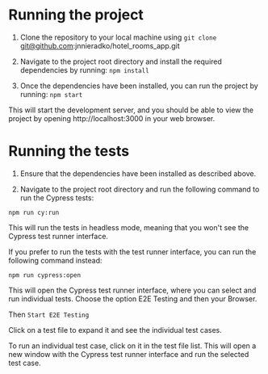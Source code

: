 # Running the project

1. Clone the repository to your local machine using  `git clone` git@github.com:jnnieradko/hotel_rooms_app.git


2. Navigate to the project root directory and install the required dependencies by running: `npm install`


3. Once the dependencies have been installed, you can run the project by running: `npm start`

This will start the development server, and you should be able to view the project by opening http://localhost:3000 in your web browser.

# Running the tests

1. Ensure that the dependencies have been installed as described above.


2. Navigate to the project root directory and run the following command to run the Cypress tests:

`npm run cy:run`

This will run the tests in headless mode, meaning that you won't see the Cypress test runner interface. 

If you prefer to run the tests with the test runner interface, you can run the following command instead:


`npm run cypress:open`

This will open the Cypress test runner interface, where you can select and run individual tests.
Choose the option E2E Testing and then your Browser.


Then `Start E2E Testing`


Click on a test file to expand it and see the individual test cases.

To run an individual test case, click on it in the test file list. This will open a new window with the Cypress test runner interface and run the selected test case.